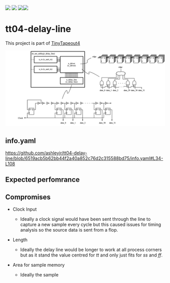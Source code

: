 ![](../../workflows/gds/badge.svg) ![](../../workflows/docs/badge.svg) ![](../../workflows/wokwi_test/badge.svg)![](../../workflows/test/badge.svg)

# tt04-delay-line

This project is part of [TinyTapeout4](https://github.com/TinyTapeout/tt04-submission-template)

![](doc/tt_um_ashleyjr_delay_line.png)

## info.yaml

https://github.com/ashleyjr/tt04-delay-line/blob/6519acb5b62bb44f2a40a852c76d2c315588bd75/info.yaml#L34-L108

## Expected perfomrance 

## Compromises

- Clock Input

   - Ideally a clock signal would have been sent through the line to capture a new sample every cycle but this caused issues for timing analysis so the source data is sent from a flop.

- Length

   - Ideally the delay line would be longer to work at all process corners but as it stand the value centred for *tt* and only just fits for *ss* and *ff*.

- Area for sample memory

   - Ideally the sample
 

